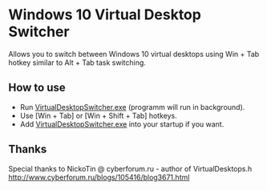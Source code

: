 # Windows 10 Virtual Desktop Switcher

Allows you to switch between Windows 10 virtual desktops using Win + Tab hotkey similar to Alt + Tab task switching.

## How to use

- Run [VirtualDesktopSwitcher.exe](VirtualDesktopSwitcher.exe) (programm will run in background).
- Use [Win + Tab] or [Win + Shift + Tab] hotkeys.
- Add [VirtualDesktopSwitcher.exe](VirtualDesktopSwitcher.exe) into your startup if you want.

## Thanks

Special thanks to NickoTin @ cyberforum.ru - author of VirtualDesktops.h
http://www.cyberforum.ru/blogs/105416/blog3671.html